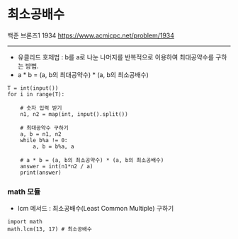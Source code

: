 # 최소공배수
백준 브론즈1 1934
https://www.acmicpc.net/problem/1934

---
* 유클리드 호제법 : b를 a로 나눈 나머지를 반복적으로 이용하여 최대공약수를 구하는 방법.
* a * b = (a, b의 최대공약수) * (a, b의 최소공배수)

```
T = int(input())
for i in range(T):
    
    # 숫자 입력 받기
    n1, n2 = map(int, input().split())
    
    # 최대공약수 구하기
    a, b = n1, n2
    while b%a != 0:
        a, b = b%a, a
    
    # a * b = (a, b의 최소공약수) * (a, b의 최소공배수)
    answer = int(n1*n2 / a) 
    print(answer)
```

### math 모듈
* lcm 메서드 : 최소공배수(Least Common Multiple) 구하기

```
import math
math.lcm(13, 17) # 최소공배수
```


